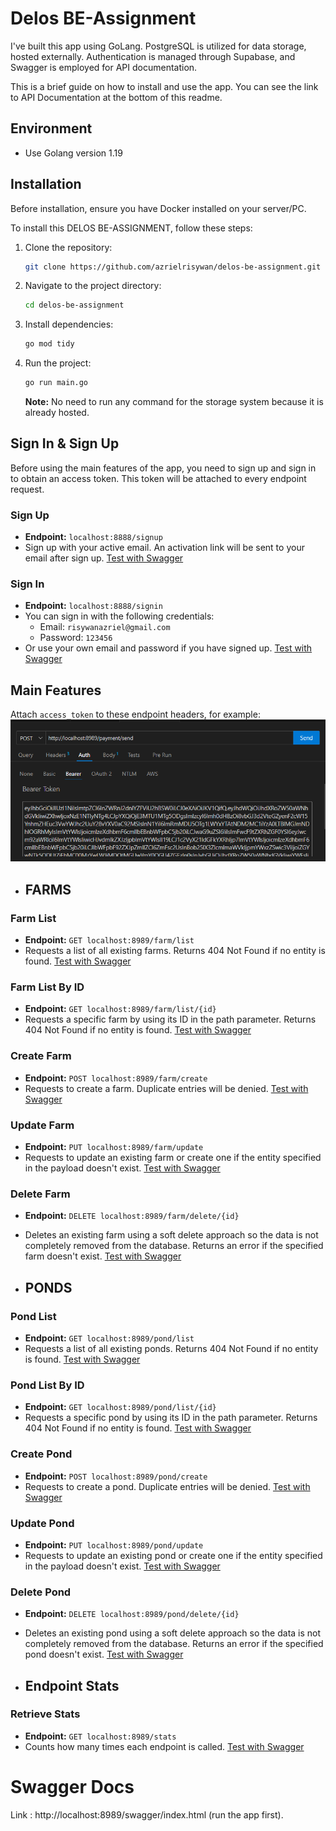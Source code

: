 # Delos BE-Assignment

I've built this app using GoLang. PostgreSQL is utilized for data storage, hosted externally. Authentication is managed through Supabase, and Swagger is employed for API documentation.

This is a brief guide on how to install and use the app. You can see the link to API Documentation at the bottom of this readme.

## Environment

- Use Golang version 1.19

## Installation

Before installation, ensure you have Docker installed on your server/PC.

To install this DELOS BE-ASSIGNMENT, follow these steps:

1. Clone the repository:

    ```bash
    git clone https://github.com/azrielrisywan/delos-be-assignment.git
    ```

2. Navigate to the project directory:

    ```bash
    cd delos-be-assignment
    ```

3. Install dependencies:

    ```bash
    go mod tidy
    ```

4. Run the project:

    ```bash
    go run main.go
    ```

   **Note:** No need to run any command for the storage system because it is already hosted.

## Sign In & Sign Up

Before using the main features of the app, you need to sign up and sign in to obtain an access token. This token will be attached to every endpoint request.

### Sign Up

- **Endpoint:** `localhost:8888/signup`
- Sign up with your active email. An activation link will be sent to your email after sign up. [Test with Swagger](http://localhost:8989/swagger/index.html)

### Sign In

- **Endpoint:** `localhost:8888/signin`
- You can sign in with the following credentials:
  - Email: `risywanazriel@gmail.com`
  - Password: `123456`
- Or use your own email and password if you have signed up. [Test with Swagger](http://localhost:8989/swagger/index.html)

## Main Features

Attach `access_token` to these endpoint headers, for example:
![Access Token Example](image-4.png)

- ## FARMS

### Farm List

- **Endpoint:** `GET localhost:8989/farm/list`
- Requests a list of all existing farms. Returns 404 Not Found if no entity is found. [Test with Swagger](http://localhost:8989/swagger/index.html)

### Farm List By ID

- **Endpoint:** `GET localhost:8989/farm/list/{id}`
- Requests a specific farm by using its ID in the path parameter. Returns 404 Not Found if no entity is found. [Test with Swagger](http://localhost:8989/swagger/index.html)

### Create Farm

- **Endpoint:** `POST localhost:8989/farm/create`
- Requests to create a farm. Duplicate entries will be denied. [Test with Swagger](http://localhost:8989/swagger/index.html)

### Update Farm

- **Endpoint:** `PUT localhost:8989/farm/update`
- Requests to update an existing farm or create one if the entity specified in the payload doesn't exist. [Test with Swagger](http://localhost:8989/swagger/index.html)

### Delete Farm

- **Endpoint:** `DELETE localhost:8989/farm/delete/{id}`
- Deletes an existing farm using a soft delete approach so the data is not completely removed from the database. Returns an error if the specified farm doesn't exist. [Test with Swagger](http://localhost:8989/swagger/index.html)

- ## PONDS

### Pond List

- **Endpoint:** `GET localhost:8989/pond/list`
- Requests a list of all existing ponds. Returns 404 Not Found if no entity is found. [Test with Swagger](http://localhost:8989/swagger/index.html)

### Pond List By ID

- **Endpoint:** `GET localhost:8989/pond/list/{id}`
- Requests a specific pond by using its ID in the path parameter. Returns 404 Not Found if no entity is found. [Test with Swagger](http://localhost:8989/swagger/index.html)

### Create Pond

- **Endpoint:** `POST localhost:8989/pond/create`
- Requests to create a pond. Duplicate entries will be denied. [Test with Swagger](http://localhost:8989/swagger/index.html)

### Update Pond

- **Endpoint:** `PUT localhost:8989/pond/update`
- Requests to update an existing pond or create one if the entity specified in the payload doesn't exist. [Test with Swagger](http://localhost:8989/swagger/index.html)

### Delete Pond

- **Endpoint:** `DELETE localhost:8989/pond/delete/{id}`
- Deletes an existing pond using a soft delete approach so the data is not completely removed from the database. Returns an error if the specified pond doesn't exist. [Test with Swagger](http://localhost:8989/swagger/index.html)

- ## Endpoint Stats

### Retrieve Stats

- **Endpoint:** `GET localhost:8989/stats`
- Counts how many times each endpoint is called. [Test with Swagger](http://localhost:8989/swagger/index.html)

# Swagger Docs

Link : http://localhost:8989/swagger/index.html (run the app first).
